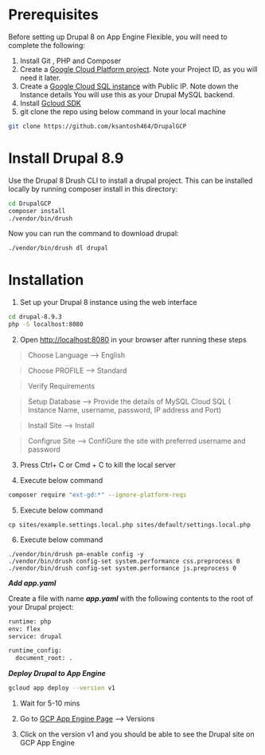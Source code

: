 
# Prerequisites

Before setting up Drupal 8 on App Engine Flexible, you will need to complete the following:
1. Install Git , PHP and Composer
2. Create a [Google Cloud Platform project](https://console.cloud.google.com/). Note your Project ID, as you will need it later.
3. Create a [Google Cloud SQL instance](https://cloud.google.com/sql/docs/getting-started) with Public IP. Note down the Instance details You will use this as your Drupal MySQL backend.
4. Install [Gcloud SDK](https://cloud.google.com/sdk/install)
5. git clone the repo using below command in your local machine
```sh
git clone https://github.com/ksantosh464/DrupalGCP
```

# Install Drupal 8.9

 Use the Drupal 8 Drush CLI to install a drupal project. This can be installed locally by running composer install in this directory:

```sh
cd DrupalGCP
composer install
./vendor/bin/drush
```

Now you can run the command to download drupal:

```sh
./vendor/bin/drush dl drupal
```
# Installation

  1. Set up your Drupal 8 instance using the web interface

  ```sh
  cd drupal-8.9.3
  php -S localhost:8080
  ```
  2. Open [http://localhost:8080](http://localhost:8080) in your browser after running these steps

> Choose Language --> English

> Choose PROFILE -->  Standard

 >Verify Requirements

 > Setup Database --> Provide the details of  MySQL Cloud SQL ( Instance Name, username, password, IP address and Port)

 >Install Site --> Install

 >Configrue Site --> ConfiGure the site with preferred username and password

 3. Press Ctrl+ C or Cmd + C to kill the local server

4. Execute below command

```sh
composer require "ext-gd:*" --ignore-platform-reqs
```
5. Execute below command

````
cp sites/example.settings.local.php sites/default/settings.local.php
````

6. Execute below command

````
./vendor/bin/drush pm-enable config -y
./vendor/bin/drush config-set system.performance css.preprocess 0
./vendor/bin/drush config-set system.performance js.preprocess 0
````
***Add app.yaml***


Create a file with name ***app.yaml*** with the following contents to the root of your Drupal project:

```sh
runtime: php
env: flex
service: drupal

runtime_config:
  document_root: .
```

***Deploy Drupal to App Engine***

```sh
gcloud app deploy --version v1
```
1. Wait for 5-10 mins 

2. Go to [GCP App Engine Page](https://console.cloud.google.com/appengine) --> Versions

3. Click on the version v1 and you should be able to see the Drupal site on GCP App Engine

